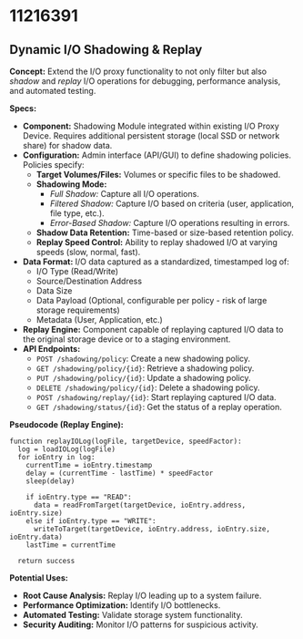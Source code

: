 # 11216391

## Dynamic I/O Shadowing & Replay

**Concept:** Extend the I/O proxy functionality to not only filter but also *shadow* and *replay* I/O operations for debugging, performance analysis, and automated testing.

**Specs:**

*   **Component:**  Shadowing Module integrated within existing I/O Proxy Device. Requires additional persistent storage (local SSD or network share) for shadow data.
*   **Configuration:**  Admin interface (API/GUI) to define shadowing policies. Policies specify:
    *   **Target Volumes/Files:**  Volumes or specific files to be shadowed.
    *   **Shadowing Mode:**
        *   *Full Shadow:* Capture all I/O operations.
        *   *Filtered Shadow:* Capture I/O based on criteria (user, application, file type, etc.).
        *   *Error-Based Shadow:*  Capture I/O operations resulting in errors.
    *   **Shadow Data Retention:** Time-based or size-based retention policy.
    *   **Replay Speed Control:**  Ability to replay shadowed I/O at varying speeds (slow, normal, fast).
*   **Data Format:** I/O data captured as a standardized, timestamped log of:
    *   I/O Type (Read/Write)
    *   Source/Destination Address
    *   Data Size
    *   Data Payload (Optional, configurable per policy - risk of large storage requirements)
    *   Metadata (User, Application, etc.)
*   **Replay Engine:**  Component capable of replaying captured I/O data to the original storage device or to a staging environment.
*   **API Endpoints:**
    *   `POST /shadowing/policy`: Create a new shadowing policy.
    *   `GET /shadowing/policy/{id}`: Retrieve a shadowing policy.
    *   `PUT /shadowing/policy/{id}`: Update a shadowing policy.
    *   `DELETE /shadowing/policy/{id}`: Delete a shadowing policy.
    *   `POST /shadowing/replay/{id}`: Start replaying captured I/O data.
    *   `GET /shadowing/status/{id}`: Get the status of a replay operation.

**Pseudocode (Replay Engine):**

```
function replayIOLog(logFile, targetDevice, speedFactor):
  log = loadIOLog(logFile)
  for ioEntry in log:
    currentTime = ioEntry.timestamp
    delay = (currentTime - lastTime) * speedFactor
    sleep(delay)

    if ioEntry.type == "READ":
      data = readFromTarget(targetDevice, ioEntry.address, ioEntry.size)
    else if ioEntry.type == "WRITE":
      writeToTarget(targetDevice, ioEntry.address, ioEntry.size, ioEntry.data)
    lastTime = currentTime

  return success
```

**Potential Uses:**

*   **Root Cause Analysis:**  Replay I/O leading up to a system failure.
*   **Performance Optimization:**  Identify I/O bottlenecks.
*   **Automated Testing:**  Validate storage system functionality.
*   **Security Auditing:** Monitor I/O patterns for suspicious activity.